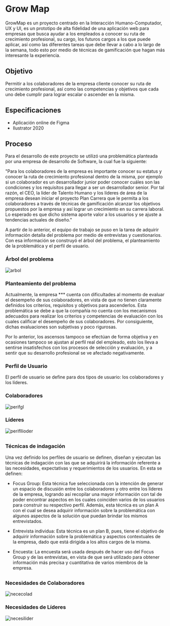 # Grow Map

GrowMap es un proyecto centrado en la Interacción Humano-Computador, UX y UI, es un prototipo de alta fidelidad de una aplicación web para empresas que busca ayudar a los empleados a conocer su ruta de crecimiento profesional, su cargo, los futuros cargos a los que puede aplicar, así como las diferentes tareas que debe llevar a cabo a lo largo de la semana, todo esto por medio de técnicas de gamificación que hagan más interesante la experiencia.

## Objetivo

Permitir a los colaboradores de la empresa cliente conocer su ruta de crecimiento profesional, así como las competencias y objetivos que cada uno debe cumplir para lograr escalar o ascender en la misma.

## Especificaciones

- Aplicación online de Figma
- Ilustrator 2020

## Proceso

Para el desarrollo de este proyecto se utilizó una problemática planteada por una empresa de desarrollo de Software, la cual fue la siguiente:

"Para los colaboradores de la empresa es importante conocer su estatus y conocer la ruta de crecimiento profesional dentro de la misma, por ejemplo si un colaborador es un desarrollador junior poder conocer cuáles son las condiciones y los requisitos para llegar a ser un desarrollador senior. Por tal razón, el CEO, la líder de Talento Humano y los líderes de área de la empresa desean iniciar el proyecto Plan Carrera que le permita a los colaboradores a través de técnicas de gamificación alcanzar los objetivos propuestos por la empresa y así lograr un crecimiento en su carrera laboral. Lo esperado es que dicho sistema aporte valor a los usuarios y se ajuste a tendencias actuales de diseño."

A partir de lo anterior, el equipo de trabajo se puso en la tarea de adquirir información detalla del problema por medio de entrevistas y cuestionarios. Con esa información se construyó el árbol del problema, el planteamiento de la problemática y el perfil de usuario.

### Árbol del problema
![arbol](https://user-images.githubusercontent.com/42383401/111051011-0f915480-841e-11eb-9e7b-7edcd6b60922.png)

### Planteamiento del problema
Actualmente, la empresa *** cuenta con dificultades al momento de evaluar el desempeño de sus colaboradores, en vista de que no tienen claramente definidos los criterios, requisitos y objetivos para ascenderlos. Esta problemática se debe a que la compañía no cuenta con los mecanismos adecuados para realizar los criterios y competencias de evaluación con los cuales calificar el desempeño de sus colaboradores. Por consiguiente, dichas evaluaciones son subjetivas y poco rigurosas. 

Por lo anterior, los ascensos tampoco se efectúan de forma objetiva y en ocasiones tampoco se ajustan al perfil real del empleado, esto los lleva a sentirse insatisfechos con los procesos de selección y evaluación, y a sentir que su desarrollo profesional se ve afectado negativamente.

### Perfil de Usuario
El perfil de usuario se define para dos tipos de usuario: los colaboradores y los líderes.

### Colaboradores
![perifgl](https://user-images.githubusercontent.com/42383401/111051129-d5748280-841e-11eb-94c9-41472d30b332.png)

### Líderes
![perifllioder](https://user-images.githubusercontent.com/42383401/111051178-22585900-841f-11eb-8644-664e97a38dc2.PNG)

##
### Técnicas de indagación
Una vez definido los perfiles de usuario se definen, diseñan y ejecutan las técnicas de indagación con las que se adquirirá la información referente a las necesidades, expectativas y requerimientos de los usuarios. En esta se definen:
-  Focus Group: Esta técnica fue seleccionada con la intención de generar un espacio de discusión entre los colaboradores y otro entre los líderes de la empresa, logrando así recopilar una mayor información con tal de poder encontrar aspectos en los cuales coinciden varios de los usuarios para construir su respectivo perfil. Además, esta técnica es un plan A con el cual se desea adquirir información sobre la problemática con algunos aspectos de la solución que puedan brindar los mismos entrevistados.

-  Entrevista individua: Esta técnica es un plan B, pues, tiene el objetivo de adquirir información sobre la problemática y aspectos contextuales de la empresa, dado que está dirigida a los altos cargos de la misma.

- Encuesta: La encuesta será usada después de hacer uso del Focus Group y de las entrevistas, en vista de que será utilizado para obtener información más precisa y cuantitativa de varios miembros de la empresa.

##
### Necesidades de Colaboradores
![nececolad](https://user-images.githubusercontent.com/42383401/111051287-f7bad000-841f-11eb-8eba-ef4d8f3fffde.PNG)

### Necesidades de Líderes
![necesilider](https://user-images.githubusercontent.com/42383401/111051295-073a1900-8420-11eb-902b-c2b42a562ab6.PNG)
